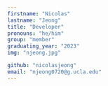 ```yaml
---
firstname: "Nicolas"
lastname: "Jeong"
title: "Developer"
pronouns: "he/him"
group: "member"
graduating_year: "2023"
img: "njeong.jpg"

github: "nicolasjeong"
email: "njeong0720@g.ucla.edu"
---
```

